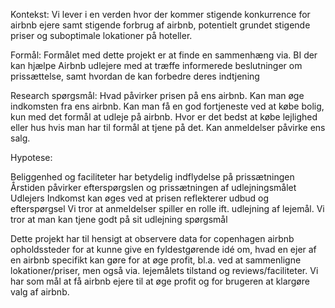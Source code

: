 
Kontekst: 
Vi lever i en verden hvor der kommer stigende konkurrence for airbnb ejere samt stigende forbrug af airbnb, potentielt grundet stigende priser og suboptimale lokationer på hoteller.

Formål:
Formålet med dette projekt er at finde en sammenhæng via. BI der kan hjælpe Airbnb udlejere med at træffe informerede beslutninger om prissættelse, samt hvordan de kan forbedre deres indtjening

Research spørgsmål:
Hvad påvirker prisen på ens airbnb.
Kan man øge indkomsten fra ens airbnb.
Kan man få en god fortjeneste ved at købe bolig, kun med det formål at udleje på airbnb.
Hvor er det bedst at købe lejlighed eller hus hvis man har til formål at tjene på det.
Kan anmeldelser påvirke ens salg.

Hypotese: 

Beliggenhed og faciliteter har betydelig indflydelse på prissætningen
Årstiden påvirker efterspørgslen og prissætningen af udlejningsmålet
Udlejers Indkomst kan øges ved at prisen reflekterer udbud og efterspørgsel
Vi tror at anmeldelser spiller en rolle ift. udlejning af lejemål.
Vi tror at man kan tjene godt på sit udlejning spørgsmål



Dette projekt har til hensigt at observere data for copenhagen airbnb opholdssteder for at kunne give en fyldestgørende idé om, hvad en ejer af en airbnb specifikt kan gøre  for at øge profit, bl.a. ved at sammenligne lokationer/priser, men også via. lejemålets tilstand og reviews/faciliteter. Vi har som mål at få airbnb ejere til at øge profit og for brugeren at klargøre valg af airbnb.
